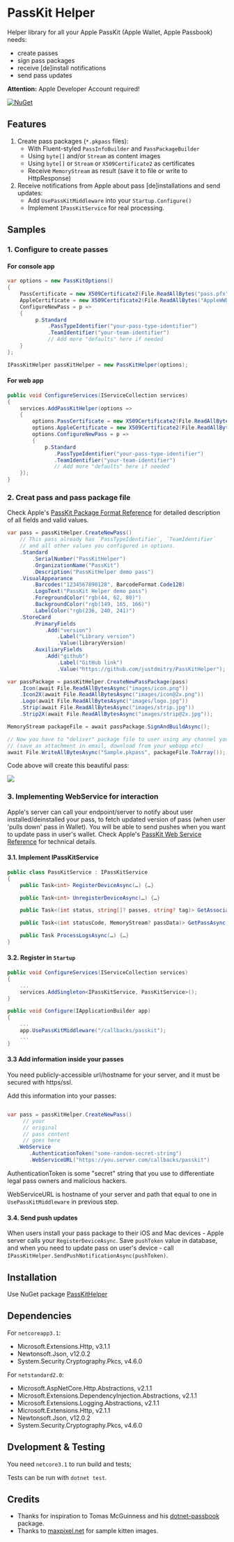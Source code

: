 # PassKit Helper

Helper library for all your Apple PassKit (Apple Wallet, Apple Passbook) needs: 

* create passes
* sign pass packages
* receive [de]install notifications
* send pass updates

**Attention:** Apple Developer Account required!

[![NuGet](https://img.shields.io/nuget/v/PassKitHelper.svg?maxAge=86400&style=flat)](https://www.nuget.org/packages/PassKitHelper/) 

## Features

1. Create pass packages (`*.pkpass` files):
    * With Fluent-styled `PassInfoBuilder` and `PassPackageBuilder`
    * Using `byte[]` and/or `Stream` as content images
    * Using `byte[]` or `Stream` or `X509Certificate2` as certificates
    * Receive `MemoryStream` as result (save it to file or write to HttpResponse)
2. Receive notifications from Apple about pass [de]installations and send updates:
    * Add `UsePassKitMiddleware` into your `Startup.Configure()`
    * Implement `IPassKitService` for real processing.

## Samples

### 1. Configure to create passes

#### For console app

```csharp
var options = new PassKitOptions()
{
    PassCertificate = new X509Certificate2(File.ReadAllBytes("pass.pfx")),
    AppleCertificate = new X509Certificate2(File.ReadAllBytes("AppleWWDRCA.cer")),
    ConfigureNewPass = p =>
    {
         p.Standard
             .PassTypeIdentifier("your-pass-type-identifier")
             .TeamIdentifier("your-team-identifier")
             // Add more "defaults" here if needed
    }
};

IPassKitHelper passKitHelper = new PassKitHelper(options);
```

#### For web app

```csharp
public void ConfigureServices(IServiceCollection services)
{
    services.AddPassKitHelper(options =>
    {
        options.PassCertificate = new X509Certificate2(File.ReadAllBytes("pass.pfx"));
        options.AppleCertificate = new X509Certificate2(File.ReadAllBytes("AppleWWDRCA.cer"));
        options.ConfigureNewPass = p =>
        {
            p.Standard
               .PassTypeIdentifier("your-pass-type-identifier")
               .TeamIdentifier("your-team-identifier")
               // Add more "defaults" here if needed
    });
}

```

### 2. Creat pass and pass package file

Check Apple's [PassKit Package Format Reference](https://developer.apple.com/library/archive/documentation/UserExperience/Reference/PassKit_Bundle/Chapters/Introduction.html) for detailed description of all fields and valid values.

```csharp
var pass = passKitHelper.CreateNewPass()
    // This pass already has `PassTypeIdentifier`, `TeamIdentifier` 
    // and all other values you configured in options.
    .Standard
        .SerialNumber("PassKitHelper")
        .OrganizationName("PassKit")
        .Description("PassKitHelper demo pass")
    .VisualAppearance
        .Barcodes("1234567890128", BarcodeFormat.Code128)
        .LogoText("PassKit Helper demo pass")
        .ForegroundColor("rgb(44, 62, 80)")
        .BackgroundColor("rgb(149, 165, 166)")
        .LabelColor("rgb(236, 240, 241)")
    .StoreCard
        .PrimaryFields
            .Add("version")
                .Label("Library version")
                .Value(libraryVersion)
        .AuxiliaryFields
            .Add("github")
                .Label("GitHub link")
                .Value("https://github.com/justdmitry/PassKitHelper");

var passPackage = passKitHelper.CreateNewPassPackage(pass)
    .Icon(await File.ReadAllBytesAsync("images/icon.png"))
    .Icon2X(await File.ReadAllBytesAsync("images/icon@2x.png"))
    .Logo(await File.ReadAllBytesAsync("images/logo.jpg"))
    .Strip(await File.ReadAllBytesAsync("images/strip.jpg"))
    .Strip2X(await File.ReadAllBytesAsync("images/strip@2x.jpg"));

MemoryStream packageFile = await passPackage.SignAndBuildAsync();

// Now you have to "deliver" package file to user using any channel you have
// (save as attachment in email, download from your webapp etc)
await File.WriteAllBytesAsync("Sample.pkpass", packageFile.ToArray());
```

Code above will create this beautiful pass:

![](sample_pass.jpg)

### 3. Implementing WebService for interaction

Apple's server can call your endpoint/server to notify about user installed/deinstalled your pass, to fetch updated version of pass (when user 'pulls down' pass in Wallet). You will be able to send pushes when you want to update pass in user's wallet. Check Apple's [PassKit Web Service Reference](https://developer.apple.com/library/archive/documentation/PassKit/Reference/PassKit_WebService/WebService.html) for technical details.

#### 3.1. Implement IPassKitService

```csharp
public class PassKitService : IPassKitService
{
    public Task<int> RegisterDeviceAsync(…) {…}

    public Task<int> UnregisterDeviceAsync(…) {…}

    public Task<(int status, string[]? passes, string? tag)> GetAssociatedPassesAsync(…) {…}

    public Task<(int statusCode, MemoryStream? passData)> GetPassAsync(…) {…}

    public Task ProcessLogsAsync(…) {…}
}
```

#### 3.2. Register in `Startup`

```csharp
public void ConfigureServices(IServiceCollection services)
{
    ...
    services.AddSingleton<IPassKitService, PassKitService>();
}

public void Configure(IApplicationBuilder app)
{
    ...
    app.UsePassKitMiddleware("/callbacks/passkit");
    ...
}
```

#### 3.3 Add information inside your passes

You need publicly-accessible url/hostname for your server, and it must be secured with https/ssl.

Add this information into your passes:

```csharp

var pass = passKitHelper.CreateNewPass()
     // your 
     // original 
     // pass content 
     // goes here
   .WebService
       .AuthenticationToken("some-random-secret-string")
       .WebServiceURL("https://you.server.com/callbacks/passkit")

```

AuthenticationToken is some "secret" string that you use to differentiate legal pass owners and malicious hackers.

WebServiceURL is hostname of your server and path that equal to one in `UsePassKitMiddleware` in previous step.

#### 3.4. Send push updates

When users install your pass package to their iOS and Mac devices - Apple server calls your `RegisterDeviceAsync`. Save `pushToken` value in database, and when you need to update pass on user's device - call `IPassKitHelper.SendPushNotificationAsync(pushToken)`.

## Installation

Use NuGet package [PassKitHelper](https://www.nuget.org/packages/PassKitHelper/)

## Dependencies

For `netcoreapp3.1`:
* Microsoft.Extensions.Http, v3.1.1
* Newtonsoft.Json, v12.0.2
* System.Security.Cryptography.Pkcs, v4.6.0

For `netstandard2.0`:
* Microsoft.AspNetCore.Http.Abstractions, v2.1.1
* Microsoft.Extensions.DependencyInjection.Abstractions, v2.1.1
* Microsoft.Extensions.Logging.Abstractions, v2.1.1
* Microsoft.Extensions.Http, v2.1.1
* Newtonsoft.Json, v12.0.2
* System.Security.Cryptography.Pkcs, v4.6.0

## Dvelopment & Testing

You need `netcore3.1` to run build and tests;

Tests can be run with `dotnet test`.

## Credits

* Thanks for inspiration to Tomas McGuinness and his [dotnet-passbook](https://github.com/tomasmcguinness/dotnet-passbook) package.
* Thanks to [maxpixel.net](https://www.maxpixel.net) for sample kitten images.
